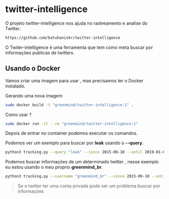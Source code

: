 # twitter-intelligence

O projeto twitter-intelligence nos ajuda no rastreamento e analise do Twitter.
```sh
https://github.com/batuhaniskr/twitter-intelligence
```


O Twiter-intelligence é uma ferramenta que tem como meta buscar por informações publicas de twitters.


## Usando o Docker
Vamos criar uma imagem para usar , mas precisamos ter o Docker instalado.


Gerando uma nova imagem 
```sh
sudo docker build -t "greenmind/twitter-intelligence:1" .
```

Como usar ?
```sh
sudo docker run -it --rm "greenmind/twitter-intelligence:1"
```

Depois de entrar no container podemos executar os comandos.

Podemos ver um exemplo para buscar por **leak** usando o **--query**.
```sh
python3 tracking.py --query "leak" --since 2015-09-10 --until 2019-01-01 --maxtweets 10
```

Podemos buscar informações de um determinado twitter , nesse exemplo eu estou usando o meu proprio **greenmind_br**.
```sh
python3 tracking.py --username "greenmind_br" --since 2015-09-10 --until 2019-01-01 --maxtweets 10
```

> Se o twitter ter uma conta privada pode ser um problema buscar por informações